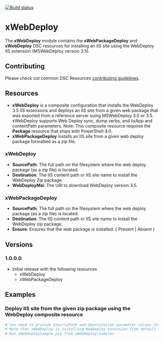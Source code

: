 [![Build status](https://ci.appveyor.com/api/projects/status/slalax51x0djryqc/branch/master?svg=true)](https://ci.appveyor.com/project/PowerShell/xwebdeploy/branch/master)

# xWebDeploy

The **xWebDeploy** module contains the **xWebPackageDeploy** and **xWebDeploy** DSC resources for installing an IIS site using the WebDeploy IIS extension (MSWebDeploy version 3.5). 

## Contributing
Please check out common DSC Resources [contributing guidelines](https://github.com/PowerShell/DscResource.Kit/blob/master/CONTRIBUTING.md).


## Resources

* **xWebDeploy** is a composite configuration that installs the WebDeploy 3.5 IIS extensions and deploys an IIS site from a given web package that was exported from a reference server suing MSWebDeploy 3.0 or 3.5. 
xWebDeploy supports Web Deploy sync, dump verbs, and iisApp and contentPath parameters. 
Note: This composite resource requires the **Package** resource that ships with PowerShell 4.0. 
* **xWebPackageDeploy** installs an IIS site from a given web deploy package formatted as a zip file. 

### xWebDeploy

* **SourcePath**: The full path on the filesystem where the web deploy package (as a zip file) is located. 
* **Destination**: The IIS content path or IIS site name to install the WebDeploy Zip package. 
* **WebDeployMsi**: The URI to download WebDeploy version 3.5.

### xWebPackageDeploy

* **SourcePath**: The full path on the filesystem where the web deploy package (as a zip file) is located. 
* **Destination**: The IIS content path or IIS site name to install the WebDeploy zip package. 
* **Ensure**: Ensures that the web package is installed: { Present | Absent }

## Versions

### 1.0.0.0

* Initial release with the following resources 
    - xWebDeploy
    - xWebPackageDeploy

## Examples

### Deploy IIS site from the given zip package using the WebDeploy composite resource

```powershell
# You need to provide $SourcePath and $Destination parameter values to be able to run this sample Sample  
# Note that xWebDeploy is installing WebDeploy extension from default install location "$env:ProgramFiles\WindowsPowerShell\Modules\xWebDeploy\InstallerMsi. 
# Run xWebDeploySample.ps1 from xWebDeploy\Samples
```
